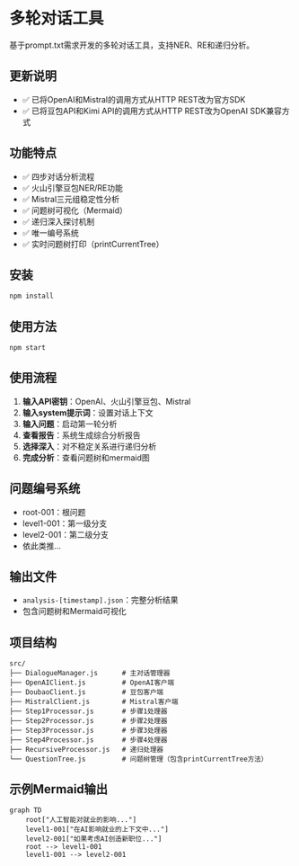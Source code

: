 # 多轮对话工具

基于prompt.txt需求开发的多轮对话工具，支持NER、RE和递归分析。

## 更新说明

- ✅ 已将OpenAI和Mistral的调用方式从HTTP REST改为官方SDK
- ✅ 已将豆包API和Kimi API的调用方式从HTTP REST改为OpenAI SDK兼容方式

## 功能特点

- ✅ 四步对话分析流程
- ✅ 火山引擎豆包NER/RE功能
- ✅ Mistral三元组稳定性分析
- ✅ 问题树可视化（Mermaid）
- ✅ 递归深入探讨机制
- ✅ 唯一编号系统
- ✅ 实时问题树打印（printCurrentTree）

## 安装

```bash
npm install
```

## 使用方法

```bash
npm start
```

## 使用流程

1. **输入API密钥**：OpenAI、火山引擎豆包、Mistral
2. **输入system提示词**：设置对话上下文
3. **输入问题**：启动第一轮分析
4. **查看报告**：系统生成综合分析报告
5. **选择深入**：对不稳定关系进行递归分析
6. **完成分析**：查看问题树和mermaid图

## 问题编号系统

- root-001：根问题
- level1-001：第一级分支
- level2-001：第二级分支
- 依此类推...

## 输出文件

- `analysis-[timestamp].json`：完整分析结果
- 包含问题树和Mermaid可视化

## 项目结构

```
src/
├── DialogueManager.js      # 主对话管理器
├── OpenAIClient.js         # OpenAI客户端
├── DoubaoClient.js         # 豆包客户端
├── MistralClient.js        # Mistral客户端
├── Step1Processor.js       # 步骤1处理器
├── Step2Processor.js       # 步骤2处理器
├── Step3Processor.js       # 步骤3处理器
├── Step4Processor.js       # 步骤4处理器
├── RecursiveProcessor.js   # 递归处理器
└── QuestionTree.js         # 问题树管理（包含printCurrentTree方法）
```

## 示例Mermaid输出

```mermaid
graph TD
    root["人工智能对就业的影响..."]
    level1-001["在AI影响就业的上下文中..."]
    level2-001["如果考虑AI创造新职位..."]
    root --> level1-001
    level1-001 --> level2-001
```
